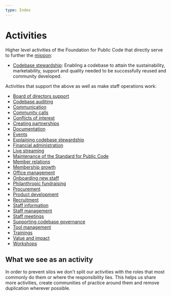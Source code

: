 ```yaml
---
type: Index
---
```


# Activities

Higher level activities of the Foundation for Public Code that directly serve to further the [mission](../organization/mission.md):

* [Codebase stewardship](codebase-stewardship/index.md): Enabling a codebase to attain the sustainability, marketability, support and quality needed to be successfully reused and community developed.

Activities that support the above as well as make staff operations work:

* [Board of directors support](board-support/index.md)
* [Codebase auditing](codebase-auditing/index.md)
* [Communication](communication/index.md)
* [Community calls](community-calls/index.md)
* [Conflicts of interest](conflict-of-interest/index.md)
* [Creating partnerships](creating-partnerships/index.md)
* [Documentation](documentation/index.md)
* [Events](events/index.md)
* [Explaining codebase stewardship](explaining-codebase-stewardship/index.md)
* [Financial administration](financial-administration/index.md)
* [Live streaming](live-streaming/index.md)
* [Maintenance of the Standard for Public Code](standard-maintenance/index.md)
* [Member relations](member-relations/index.md)
* [Membership growth](membership-growth/index.md)
* [Office management](office-management/index.md)
* [Onboarding new staff](../contributor-guides/for-staff.md)
* [Philanthropic fundraising](philanthropic-fundraising/index.md)
* [Procurement](procurement/index.md)
* [Product development](codebase-stewardship/product-development.md)
* [Recruitment](recruitment/index.md)
* [Staff information](staff-information/index.md)
* [Staff management](staff-management/index.md)
* [Staff meetings](staff-meetings/index.md)
* [Supporting codebase governance](supporting-codebase-governance/index.md)
* [Tool management](tool-management/index.md)
* [Trainings](trainings/index.md)
* [Value and impact](value-and-impact/index.md)
* [Workshops](workshops/index.md)

## What we see as an activity

In order to prevent silos we don't split our activities with the roles that most commonly do them or where the responsibility lies.
This helps us share more activities, create communities of practice around them and remove duplication wherever possible.
